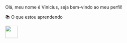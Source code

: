 Olá, meu nome é Vinicius, seja bem-vindo ao meu perfil!


:books: O que estou aprendendo
<p></p>
<img loading="lazy" src="https://cdn.jsdelivr.net/gh/devicons/devicon/icons/java/java-original.svg" width="40" height="40"/>
<!--
**ViniciusDayrell/ViniciusDayrell** is a ✨ _special_ ✨ repository because its `README.md` (this file) appears on your GitHub profile.

Here are some ideas to get you started:

- 🔭 I’m currently working on ...
- 🌱 I’m currently learning ...
- 👯 I’m looking to collaborate on ...
- 🤔 I’m looking for help with ...
- 💬 Ask me about ...
- 📫 How to reach me: ...
- 😄 Pronouns: ...
- ⚡ Fun fact: ...
-->
